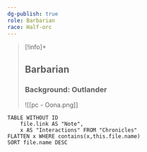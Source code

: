 ```yaml
---
dg-publish: true
role: Barbarian
race: Half-orc
---
```


> [!info]+
> ## Barbarian
> ### Background: Outlander
>![[pc - Oona.png]]


```dataview
TABLE WITHOUT ID
	file.link AS "Note", 
	x AS "Interactions" FROM "Chronicles"
FLATTEN x WHERE contains(x,this.file.name) 
SORT file.name DESC
```



